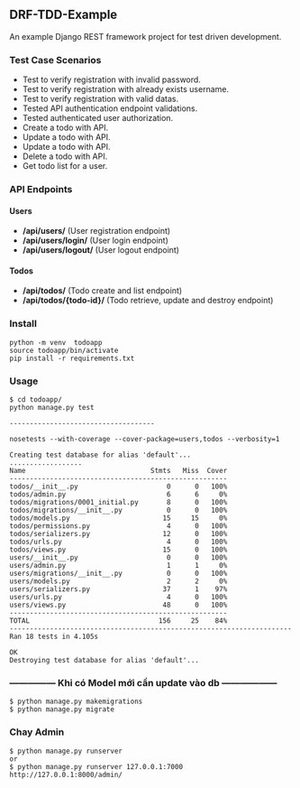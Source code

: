 ## DRF-TDD-Example

An example Django REST framework project for test driven development.

### Test Case Scenarios
* Test to verify registration with invalid password.
* Test to verify registration with already exists username.
* Test to verify registration with valid datas.
* Tested API authentication endpoint validations.
* Tested authenticated user authorization. 
* Create a todo with API.
* Update a todo with API.
* Update a todo with API.
* Delete a todo with API.
* Get todo list for a user.

### API Endpoints

#### Users

* **/api/users/** (User registration endpoint)
* **/api/users/login/** (User login endpoint)
* **/api/users/logout/** (User logout endpoint)


#### Todos

* **/api/todos/** (Todo create and list endpoint)
* **/api/todos/{todo-id}/** (Todo retrieve, update and destroy endpoint)

### Install 
    python -m venv  todoapp
    source todoapp/bin/activate
    pip install -r requirements.txt

### Usage
    
    $ cd todoapp/
    python manage.py test

    ------------------------------------
    
    nosetests --with-coverage --cover-package=users,todos --verbosity=1
    
    Creating test database for alias 'default'...
    ..................
    Name                               Stmts   Miss  Cover
    ------------------------------------------------------
    todos/__init__.py                      0      0   100%
    todos/admin.py                         6      6     0%
    todos/migrations/0001_initial.py       8      0   100%
    todos/migrations/__init__.py           0      0   100%
    todos/models.py                       15     15     0%
    todos/permissions.py                   4      0   100%
    todos/serializers.py                  12      0   100%
    todos/urls.py                          4      0   100%
    todos/views.py                        15      0   100%
    users/__init__.py                      0      0   100%
    users/admin.py                         1      1     0%
    users/migrations/__init__.py           0      0   100%
    users/models.py                        2      2     0%
    users/serializers.py                  37      1    97%
    users/urls.py                          4      0   100%
    users/views.py                        48      0   100%
    ------------------------------------------------------
    TOTAL                                156     25    84%
    ----------------------------------------------------------------------
    Ran 18 tests in 4.105s
    
    OK
    Destroying test database for alias 'default'...
    
### ————— Khi có Model mới cần update vào db ——————
    $ python manage.py makemigrations 
    $ python manage.py migrate
    
    
### Chay Admin
    $ python manage.py runserver  
    or 
    $ python manage.py runserver 127.0.0.1:7000 
    http://127.0.0.1:8000/admin/